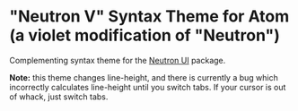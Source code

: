 # "Neutron V" Syntax Theme for Atom (a violet modification of "Neutron")

Complementing syntax theme for the [Neutron UI](http://atom.io/packages/neutron-ui) package.

**Note:** this theme changes line-height, and there is currently a bug which incorrectly calculates line-height until you switch tabs. If your cursor is out of whack, just switch tabs.
